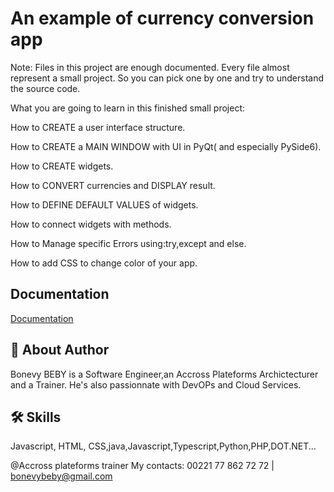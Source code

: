 # An example of currency  conversion app

Note: Files in this  project are enough documented.
Every file almost represent a small project.
So you can pick one by one and try to understand the source code.

What you are going to learn in this finished small project:

How to CREATE a user interface structure.

How to CREATE a MAIN WINDOW with UI in PyQt( and especially PySide6).

How to CREATE  widgets.

How to CONVERT  currencies and DISPLAY result.

How to DEFINE DEFAULT VALUES of widgets.

How to connect widgets with methods.

How to Manage specific Errors using:try,except and else.

How to add CSS to change color of your app.

## Documentation

[Documentation](https://pypi.org/project/CurrencyConverter/)


## 🚀 About Author
Bonevy BEBY is a Software Engineer,an Accross Plateforms Archictecturer and a Trainer. He's also passionnate with DevOPs and Cloud Services.


## 🛠 Skills
Javascript, HTML, CSS,java,Javascript,Typescript,Python,PHP,DOT.NET...

@Accross plateforms trainer
My contacts: 00221 77 862 72 72 | bonevybeby@gmail.com